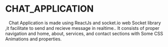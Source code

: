 # CHAT_APPLICATION
`
`
Chat Application is made using ReactJs and socket.io web Socket library ,it facilitate to send and recieve message in realtime.. 
It consists of proper navigation and home, about,
services, and contact sections with Some CSS
Animations and properties.
